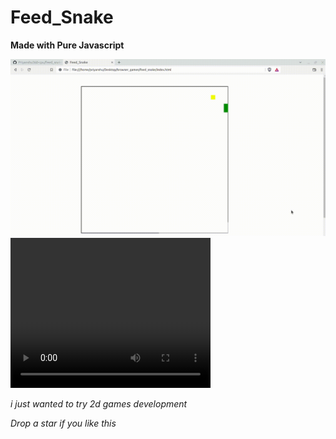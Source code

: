 # Feed_Snake

**Made with Pure Javascript**

<img src="preview.gif"/>

<video width="320" height="240" controls>
  <source src="./assets/snake.mp4" type="video/mp4">
Your browser does not support the video tag.
</video>

*i just wanted to try 2d games development*

*Drop a star if you like this*